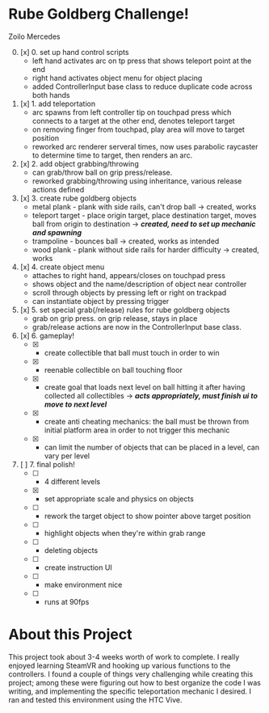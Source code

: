 # Rube Goldberg Challenge! 
Zoilo Mercedes

 0. [x] 0. set up hand control scripts
 	- left hand activates arc on tp press that shows teleport point at the end
 	- right hand activates object menu for object placing
 	- added ControllerInput base class to reduce duplicate code across both hands
 1. [x] 1. add teleportation
 	- arc spawns from  left controller tip on touchpad press which connects to a target at the other end, denotes teleport target
 	- on removing finger from touchpad, play area will move to target position
 	- reworked arc renderer serveral times, now uses parabolic raycaster to determine time to target, then renders an arc.
 2. [x] 2. add object grabbing/throwing 
 	- can grab/throw ball on grip press/release.
 	- reworked grabbing/throwing using inheritance, various release actions defined
 3. [x] 3. create rube goldberg objects
 	- metal plank - plank with side rails, can't drop ball -> created, works
 	- teleport target - place origin target, place destination target, moves ball from origin to destination -> _**created, need to set up mechanic and spawning**_
 	- trampoline - bounces ball -> created, works as intended
 	- wood plank - plank without side rails for harder difficulty -> created, works
 4. [x] 4. create object menu
 	- attaches to right hand, appears/closes on touchpad press
 	- shows object and the name/description of object near controller
 	- scroll through objects by pressing left or right on trackpad
 	- can instantiate object by pressing trigger
 5. [x] 5. set special grab(/release) rules for rube goldberg objects
 	- grab on grip press. on grip release, stays in place
 	- grab/release actions are now in the ControllerInput base class. 
 6. [x] 6. gameplay!
 	- [x] - create collectible that ball must touch in order to win
 	- [x] - reenable collectible on ball touching floor
 	- [x] - create goal that loads next level on ball hitting it after having collected all collectibles -> _**acts appropriately, must finish ui to move to next level**_
 	- [x] - create anti cheating mechanics: the ball must be thrown from initial platform area in order to not trigger this mechanic
 	- [x] - can limit the number of objects that can be placed in a level, can vary per level
 7. [ ] 7. final polish!
 	- [ ] - 4 different levels
 	- [x] - set appropriate scale and physics on objects
 	- [ ] - rework the target object to show pointer above target position
 	- [ ] - highlight objects when they're within grab range
 	- [ ] - deleting objects
 	- [ ] - create instruction UI
 	- [ ] - make environment nice
 	- [ ] - runs at 90fps

# About this Project
This project took about 3-4 weeks worth of work to complete. I really enjoyed learning SteamVR and hooking up various functions to the controllers. I found a couple of things very challenging while creating this project; among these were figuring out how to best organize the code I was writing, and implementing the specific teleportation mechanic I desired. I ran and tested this environment using the HTC Vive.